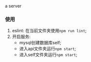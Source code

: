 a server
### 使用
1. eslint: 在当前文件夹使用`npm run lint`;
2. 开启服务:
    * mysql创建数据库self;
    * 进入api文件夹运行`npm start`;
    * 进入self文件夹运行`npm start`;